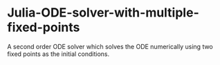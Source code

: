 # Julia-ODE-solver-with-multiple-fixed-points
A second order ODE solver which solves the ODE numerically using two fixed points as the initial conditions.
